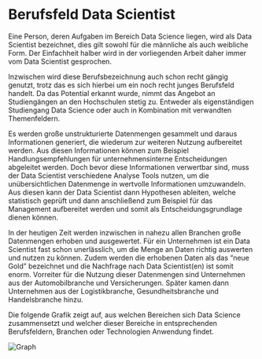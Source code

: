 # Berufsfeld Data Scientist

Eine Person, deren Aufgaben im Bereich Data Science liegen, wird als Data Scientist bezeichnet, dies gilt sowohl für die männliche als auch weibliche Form. Der Einfachheit halber wird in der vorliegenden Arbeit daher immer vom Data Scientist gesprochen.

Inzwischen wird diese Berufsbezeichnung auch schon recht gängig genutzt, trotz das es sich hierbei um ein noch recht junges Berufsfeld handelt. Da das Potential erkannt wurde, nimmt das Angebot an Studiengängen an den Hochschulen stetig zu. Entweder als eigenständigen Studiengang Data Science oder auch in Kombination mit verwandten Themenfeldern.

Es werden große unstrukturierte Datenmengen gesammelt und daraus Informationen generiert, die wiederum zur weiteren Nutzung aufbereitet werden. Aus diesen Informationen können zum Beispiel Handlungsempfehlungen für unternehmensinterne Entscheidungen abgeleitet werden. Doch bevor diese Informationen verwertbar sind, muss der Data Scientist verschiedene Analyse Tools nutzen, um die unübersichtlichen Datenmenge in wertvolle Informationen umzuwandeln. Aus diesen kann der Data Scientist dann Hypothesen ableiten, welche statistisch geprüft und dann anschließend zum Beispiel für das Management aufbereitet werden und somit als Entscheidungsgrundlage dienen können.

In der heutigen Zeit werden inzwischen in nahezu allen Branchen große Datenmengen erhoben und ausgewertet. Für ein Unternehmen ist ein Data Scientist fast schon unerlässlich, um die Menge an Daten richtig auswerten und nutzen zu können. Zudem werden die erhobenen Daten als das “neue Gold” bezeichnet und die Nachfrage nach Data Scientist(en) ist somit enorm. Vorreiter für die Nutzung dieser Datenmengen sind Unternehmen aus der Automobilbranche und Versicherungen. Später kamen dann Unternehmen aus der Logistikbranche, Gesundheitsbranche und Handelsbranche hinzu.

Die folgende Grafik zeigt auf, aus welchen Bereichen sich Data Science zusammensetzt und welcher dieser Bereiche in entsprechenden Berufsfeldern, Branchen oder Technologien Anwendung findet.


![Graph](../images/DataScientist.png) 